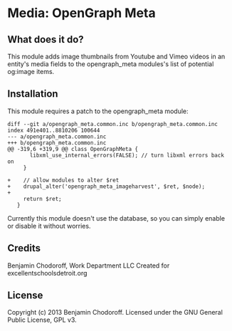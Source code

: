 Media: OpenGraph Meta
=====================

What does it do?
----------------

This module adds image thumbnails from Youtube and Vimeo videos in an entity's media fields to the opengraph_meta modules's list of potential og:image items.

Installation
------------

This module requires a patch to the opengraph_meta module:

    diff --git a/opengraph_meta.common.inc b/opengraph_meta.common.inc
    index 491e401..8810206 100644
    --- a/opengraph_meta.common.inc
    +++ b/opengraph_meta.common.inc
    @@ -319,6 +319,9 @@ class OpenGraphMeta {
           libxml_use_internal_errors(FALSE); // turn libxml errors back on
         }
     
    +    // allow modules to alter $ret
    +    drupal_alter('opengraph_meta_imageharvest', $ret, $node);
    +
         return $ret;
       }
     

Currently this module doesn't use the database, so you can simply enable or disable it without worries.

Credits
-------

Benjamin Chodoroff, Work Department LLC
Created for excellentschoolsdetroit.org

License
-------

Copyright (c) 2013 Benjamin Chodoroff. Licensed under the GNU General Public License, GPL v3.
